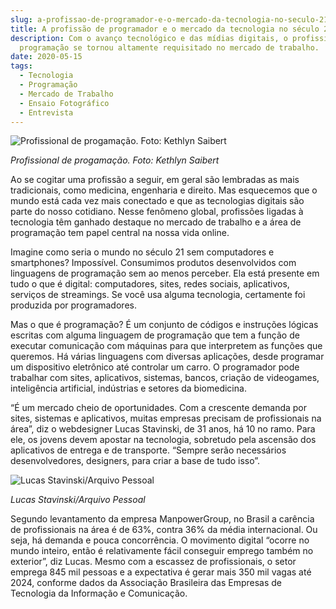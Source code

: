 ```yaml
---
slug: a-profissao-de-programador-e-o-mercado-da-tecnologia-no-seculo-21
title: A profissão de programador e o mercado da tecnologia no século 21
description: Com o avanço tecnológico e das mídias digitais, o profissional de
  programação se tornou altamente requisitado no mercado de trabalho.
date: 2020-05-15
tags:
  - Tecnologia
  - Programação
  - Mercado de Trabalho
  - Ensaio Fotográfico
  - Entrevista
---
```


![Profissional de progamação. Foto: Kethlyn Saibert](/images/upload/programador01.jpg "Profissional de progamação. Foto: Kethlyn Saibert")

_Profissional de progamação. Foto: Kethlyn Saibert_

Ao se cogitar uma profissão a seguir, em geral são lembradas as mais tradicionais, como medicina, engenharia e direito. Mas esquecemos que o mundo está cada vez mais conectado e que as tecnologias digitais são parte do nosso cotidiano. Nesse fenômeno global, profissões ligadas à tecnologia têm ganhado destaque no mercado de trabalho e a área de programação tem papel central na nossa vida online.

Imagine como seria o mundo no século 21 sem computadores e smartphones? Impossível. Consumimos produtos desenvolvidos com linguagens de programação sem ao menos perceber. Ela está presente em tudo o que é digital: computadores, sites, redes sociais, aplicativos, serviços de streamings. Se você usa alguma tecnologia, certamente foi produzida por programadores.

Mas o que é programação? É um conjunto de códigos e instruções lógicas escritas com alguma linguagem de programação que tem a função de executar comunicação com máquinas para que interpretem as funções que queremos. Há várias linguagens com diversas aplicações, desde programar um dispositivo eletrônico até controlar um carro. O programador pode trabalhar com sites, aplicativos, sistemas, bancos, criação de videogames, inteligência artificial, indústrias e setores da biomedicina.

“É um mercado cheio de oportunidades. Com a crescente demanda por sites, sistemas e aplicativos, muitas empresas precisam de profissionais na área”, diz o webdesigner Lucas Stavinski, de 31 anos, há 10 no ramo. Para ele, os jovens devem apostar na tecnologia, sobretudo pela ascensão dos aplicativos de entrega e de transporte. “Sempre serão necessários desenvolvedores, designers, para criar a base de tudo isso”.

![Lucas Stavinski/Arquivo Pessoal](/images/upload/lucas-stavinski.jpg "Lucas Stavinski/Arquivo Pessoal")

_Lucas Stavinski/Arquivo Pessoal_

Segundo levantamento da empresa ManpowerGroup, no Brasil a carência de profissionais na área é de 63%, contra 36% da média internacional. Ou seja, há demanda e pouca concorrência. O movimento digital “ocorre no mundo inteiro, então é relativamente fácil conseguir emprego também no exterior”, diz Lucas. Mesmo com a escassez de profissionais, o setor emprega 845 mil pessoas e a expectativa é gerar mais 350 mil vagas até 2024, conforme dados da Associação Brasileira das Empresas de Tecnologia da Informação e Comunicação.
